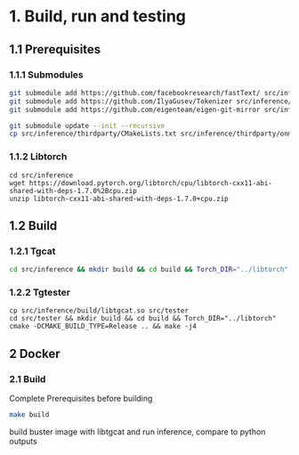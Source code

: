 # 1. Build, run and testing
## 1.1 Prerequisites
### 1.1.1 Submodules
```bash
git submodule add https://github.com/facebookresearch/fastText/ src/inference/thirdparty/fasttext
git submodule add https://github.com/IlyaGusev/Tokenizer src/inference/thirdparty/onmt
git submodule add https://github.com/eigenteam/eigen-git-mirror src/inference/thirdparty/eigen

git submodule update --init --recursive
cp src/inference/thirdparty/CMakeLists.txt src/inference/thirdparty/onmt/CMakeLists.txt 
```
### 1.1.2 Libtorch
```
cd src/inference
wget https://download.pytorch.org/libtorch/cpu/libtorch-cxx11-abi-shared-with-deps-1.7.0%2Bcpu.zip
unzip libtorch-cxx11-abi-shared-with-deps-1.7.0+cpu.zip
```
## 1.2 Build
### 1.2.1 Tgcat
```bash
cd src/inference && mkdir build && cd build && Torch_DIR="../libtorch" cmake -DCMAKE_BUILD_TYPE=Release .. && make -j4
```
### 1.2.2 Tgtester
```
cp src/inference/build/libtgcat.so src/tester
cd src/tester && mkdir build && cd build && Torch_DIR="../libtorch" cmake -DCMAKE_BUILD_TYPE=Release .. && make -j4
```

## 2 Docker
### 2.1 Build
Complete Prerequisites before building

```bash
make build
```
build buster image with libtgcat and run inference, compare to python outputs